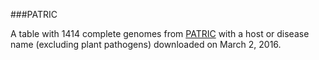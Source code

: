 ###PATRIC

A table with 1414 complete genomes from [PATRIC](https://www.patricbrc.org/portal/portal/patric/GenomeList?cType=taxon&cId=2) with a host or disease name (excluding plant pathogens) downloaded on March 2, 2016.

